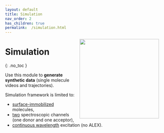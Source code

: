 ```yaml
---
layout: default
title: Simulation
nav_order: 2
has_children: true
permalink:  /simulation.html
---
```


<img src="assets/images/logos/logo-simulation_400px.png" width="260" style="float:right; margin-left: 15px;"/>

# Simulation
{: .no_toc }

Use this module to  **generate synthetic data** (single molecule videos and trajectories).

Simulation framework is limited to:
- <u>surface-immobilized</u> molecules,
- <u>two</u> spectroscopic channels (one donor and one acceptor), 
- <u>continuous wavelength</u> excitation (no ALEX).
